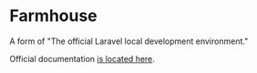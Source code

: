 # Farmhouse

A form of "The official Laravel local development environment."

Official documentation [is located here](http://laravel.com/docs/5.0/homestead).

